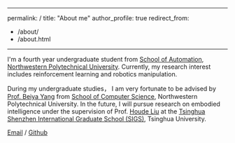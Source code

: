 ---
 permalink: /
 title: "About me"
 author_profile: true
 redirect_from: 
   - /about/
   - /about.html
 ---
 
I'm a fourth year undergraduate student from [School of Automation](https://zdhxy.nwpu.edu.cn/), [Northwestern Polytechnical University](https://www.nwpu.edu.cn/). Currently, my research interest includes reinforcement learning and robotics manipulation.

During my undergraduate studies， I am very fortunate to be advised by [Prof. Beiya Yang](https://teacher.nwpu.edu.cn/2023010084) from [School of Computer Science](https://jsj.nwpu.edu.cn/),  Northwestern Polytechnical University. In the future, I will pursue research on embodied intelligence under the supervision of Prof. [Houde Liu](https://www.sigs.tsinghua.edu.cn/lhd/main.htm) at the [Tsinghua Shenzhen International Graduate School (SIGS)](https://www.sigs.tsinghua.edu.cn/main.htm), Tsinghua University.

[Email](mailto:wzh0304@mail.nwpu.edu.cn) / [Github](https://github.com/Zihan-W)
